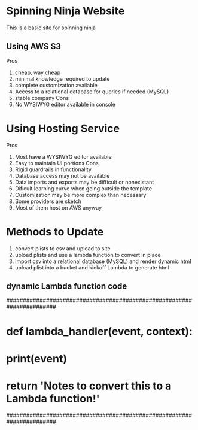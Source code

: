 # Spinning Ninja Website
This is a basic site for spinning ninja

## Using AWS S3
Pros
1. cheap, way cheap
2. minimal knowledge required to update
3. complete customization available
4. Access to a relational database for queries if needed (MySQL)
5. stable company
Cons
1. No WYSIWYG editor available in console

# Using Hosting Service
Pros
1. Most have a WYSIWYG editor available
2. Easy to maintain UI portions
Cons
1. Rigid guardrails in functionality
2. Database access may not be available
3. Data imports and exports may be difficult or nonexistant
4. Dificult learning curve when going outside the template
5. Customization may be more complex than necessary
6. Some providers are sketch
7. Most of them host on AWS anyway

# Methods to Update
1. convert plists to csv and upload to site
2. upload plists and use a lambda function to convert in place
3. import csv into a relational database (MySQL) and render dynamic html
4. upload plist into a bucket and kickoff Lambda to generate html
  
## dynamic Lambda function code

#######################################################################
# def lambda_handler(event, context):
#     print(event)
#     return 'Notes to convert this to a Lambda function!'
#######################################################################